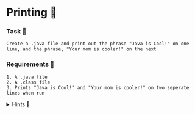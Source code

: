 # Printing 🍵

### Task 🐧
```
Create a .java file and print out the phrase "Java is Cool!" on one line, and the phrase, "Your mom is cooler!" on the next
```
### Requirements 🏫
```
1. A .java file
2. A .class file
3. Prints "Java is Cool!" and "Your mom is cooler!" on two seperate lines when run
```
<details>
<summary>Hints 🤫</summary>
    <ol>
        <li><code>public static void main(String[] args)</code></li>
        <li><code>Use escape characters</code></li>
        <li>Compile & Run!</li>
    </ol>
</details>


